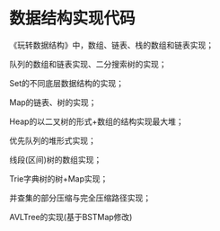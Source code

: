 # 数据结构实现代码

《玩转数据结构》中，数组、链表、栈的数组和链表实现；

队列的数组和链表实现、二分搜索树的实现；

Set的不同底层数据结构的实现；

Map的链表、树的实现；

Heap的以二叉树的形式+数组的结构实现最大堆；

优先队列的堆形式实现；

线段(区间)树的数组实现；

Trie字典树的树+Map实现；

并查集的部分压缩与完全压缩路径实现；

AVLTree的实现(基于BSTMap修改)